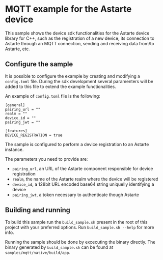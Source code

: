 <!--
Copyright 2025 SECO Mind Srl

SPDX-License-Identifier: Apache-2.0
-->

# MQTT example for the Astarte device

This sample shows the device sdk functionalities for the Astarte device library for C++, such as
the registration of a new device, its connection to Astarte through an MQTT connection, sending and receiving data from/to Astarte, etc.

## Configure the sample
It is possible to configure the example by creating and modifying a `config.toml` file.
During the sdk development several paramenters will be added to this file to extend the
example functionalities.

An example of `config.toml` file is the following:
```
[general]
pairing_url = ""
realm = ""
device_id = ""
pairing_jwt = ""

[features]
DEVICE_REGISTRATION = true

```

The sample is configured to perform a device registration to an Astarte instance.

The parameters you need to provide are:
- `pairing_url`, an URL of the Astarte component responsible for device registration
- `realm`, the name of the Astarte realm where the device will be registered
- `device_id`, a 128bit URL encoded base64 string uniquelly identifying a device
- `pairing_jwt`, a token necessary to authenticate though Astarte

## Building and running

To build this sample run the `build_sample.sh` present in the root of this project with your
preferred options. Run `build_sample.sh --help` for more info.

Running the sample should be done by excecuting the binary directly.
The binary generated by `build_sample.sh` can be found at `samples/mqtt/native/build/app`.
